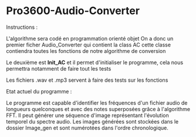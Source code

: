# Pro3600-Audio-Converter

Instructions :

L'algorithme sera codé en programmation orienté objet
On a donc un premier ficher Audio_Converter qui contient la class AC
cette classe contiendra toutes les fonctions de notre algorithme de conversion

Le deuxième est __Init_AC__ et il permet d'initialiser le programme, cela nous permettra notamment de faire tout les tests

Les fichiers .wav et .mp3 servent à faire des tests sur les fonctions

Etat actuel du programme : 

Le programme est capable d'identifier les fréquences d'un fichier audio de longueurs quelconques et avec des notes superposées grâce à l'algorithme FFT.
Il peut générer une séquence d'image représentant l'évolution temporel du spectre audio.
Les images générées sont stockées dans le dossier Image_gen et sont numérotées dans l'ordre chronologique.
